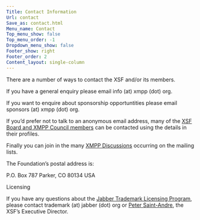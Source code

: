 ```yaml
---
Title: Contact Information
Url: contact
Save_as: contact.html
Menu_name: Contact
Top_menu_show: false
Top_menu_order: -1
Dropdown_menu_show: false
Footer_show: right
Footer_order: 2
Content_layout: single-column
---
```


There are a number of ways to contact the XSF and/or its members.

If you have a general enquiry please email info (at) xmpp (dot) org.

If you want to enquire about sponsorship opportuntities please email sponsors (at) xmpp (dot) org.

If you’d prefer not to talk to an anonymous email address, many of the [XSF Board and XMPP Council members](/about/xmpp-standards-foundation) can be contacted using the details in their profiles.

Finally you can join in the many [XMPP Discussions](http://xmpp.org/participate/discuss-xmpp/) occurring on the mailing lists.

The Foundation’s postal address is:

P.O. Box 787
Parker, CO 80134 USA

Licensing

If you have any questions about the [Jabber Trademark Licensing Program](/about/xsf/jabber-trademark), please contact trademark (at) jabber (dot) org or [Peter Saint-Andre](/about/xsf/people), the XSF’s Executive Director.